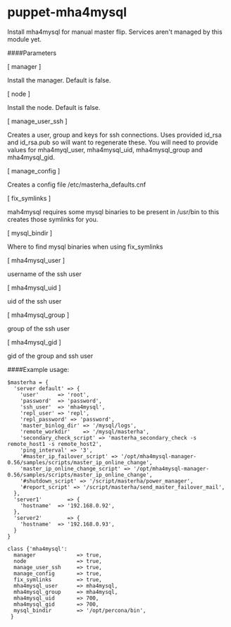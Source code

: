 # puppet-mha4mysql
Install mha4mysql for manual master flip.
Services aren't managed by this module yet.

####Parameters

[ manager ]

Install the manager. Default is false.

[ node ]

Install the node. Default is false.

[ manage_user_ssh ]

Creates a user, group and keys for ssh connections. Uses provided id_rsa and id_rsa.pub so will want to regenerate these. You will need to provide values for mha4myql_user, mha4mysql_uid, mha4mysql_group and mha4mysql_gid.

[ manage_config ]

Creates a config file /etc/masterha_defaults.cnf

[ fix_symlinks ]

mah4mysql requires some mysql binaries to be present in /usr/bin to this creates those symlinks for you.

[ mysql_bindir ]

Where to find mysql binaries when using fix_symlinks

[ mha4mysql_user ]

username of the ssh user

[ mha4mysql_uid ]

uid of the ssh user

[ mha4mysql_group ]

group of the ssh user

[ mha4mysql_gid ]

gid of the group and ssh user


####Example usage:

```
$masterha = {
  'server default' => {
    'user'      => 'root',
    'password'  => 'password',
    'ssh_user'  => 'mha4mysql',
    'repl_user' => 'repl',
    'repl_password' => 'password',
    'master_binlog_dir' => '/mysql/logs',
    'remote_workdir'    => '/mysql/masterha',
    'secondary_check_script' => 'masterha_secondary_check -s remote_host1 -s remote_host2',
    'ping_interval' => '3',
    '#master_ip_failover_script' => '/opt/mha4mysql-manager-0.56/samples/scripts/master_ip_online_change',
    'master_ip_online_change_script' => '/opt/mha4mysql-manager-0.56/samples/scripts/master_ip_online_change',
    '#shutdown_script' => '/script/masterha/power_manager',
    '#report_script' => '/script/masterha/send_master_failover_mail',
  },
  'server1'        => {
    'hostname'  => '192.168.0.92',
  },
  'server2'        => {
    'hostname'  => '192.168.0.93',
  }
}

class {'mha4mysql':
  manager             => true,
  node                => true,
  manage_user_ssh     => true,
  manage_config       => true,
  fix_symlinks        => true,
  mha4mysql_user      => mha4mysql,
  mha4mysql_group     => mha4mysql,
  mha4mysql_uid       => 700,
  mha4mysql_gid       => 700,
  mysql_bindir        => '/opt/percona/bin',
 }
 ```
